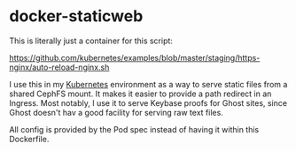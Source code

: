 # docker-staticweb

This is literally just a container for this script:

https://github.com/kubernetes/examples/blob/master/staging/https-nginx/auto-reload-nginx.sh

I use this in my [Kubernetes](https://github.com/ttys0/kubernetes) environment as a way to serve static files from a shared CephFS mount. It makes it easier to provide a path redirect in an Ingress. Most notably, I use it to serve Keybase proofs for Ghost sites, since Ghost doesn't hav a good facility for serving raw text files.

All config is provided by the Pod spec instead of having it within this Dockerfile.


